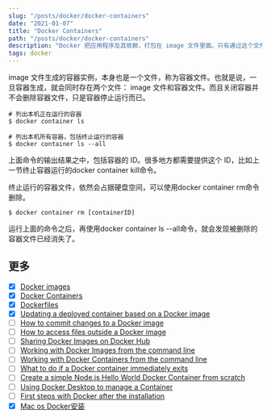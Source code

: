 ```yaml
---
slug: "/posts/docker/docker-containers"
date: "2021-01-07"
title: "Docker Containers"
path: "/posts/docker/docker-containers"
description: "Docker 把应用程序及其依赖，打包在 image 文件里面。只有通过这个文件，才能生成 Docker 容器"
tags: docker
---
```


image 文件生成的容器实例，本身也是一个文件，称为容器文件。也就是说，一旦容器生成，就会同时存在两个文件： image 文件和容器文件。而且关闭容器并不会删除容器文件，只是容器停止运行而已。

``` shell
# 列出本机正在运行的容器
$ docker container ls
```

``` shell
# 列出本机所有容器，包括终止运行的容器
$ docker container ls --all
```

上面命令的输出结果之中，包括容器的 ID。很多地方都需要提供这个 ID，比如上一节终止容器运行的docker container kill命令。

终止运行的容器文件，依然会占据硬盘空间，可以使用docker container rm命令删除。

``` shell
$ docker container rm [containerID]
```
运行上面的命令之后，再使用docker container ls --all命令，就会发现被删除的容器文件已经消失了。

## 更多

- [x] [Docker images](./Docker%20images)
- [x] [Docker Containers](./Docker%20Containers)
- [x] [Dockerfiles](./Dockerfiles)
- [x] [Updating a deployed container based on a Docker image](./Docker%20update%20Container)
- [ ] [How to commit changes to a Docker image]()
- [ ] [How to access files outside a Docker image]()
- [ ] [Sharing Docker Images on Docker Hub]()
- [ ] [Working with Docker Images from the command line]()
- [ ] [Working with Docker Containers from the command line]()
- [ ] [What to do if a Docker container immediately exits]()
- [ ] [Create a simple Node.js Hello World Docker Container from scratch]()
- [ ] [Using Docker Desktop to manage a Container]()
- [ ] [First steps with Docker after the installation]()
- [x] [Mac os Docker安装](./Macos%20%20Docker安装)